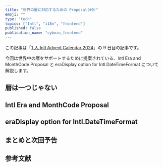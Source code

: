 ```yaml
---
title: "世界の暦に対応するための Proposal(#9)"
emoji: ""
type: "tech"
topics: ["Intl", "i18n", "frontend"]
published: false
publication_name: "cybozu_frontend"
---
```


この記事は「[1 人 Intl Advent Calendar 2024](https://adventar.org/calendars/10555)」の 9 日目の記事です。

今回は世界中の暦をサポートするために提案されている、Intl Era and MonthCode Proposal と eraDisplay option for Intl.DateTimeFormat について解説します。

## 暦は一つじゃない

## Intl Era and MonthCode Proposal

## eraDisplay option for Intl.DateTimeFormat

## まとめと次回予告

## 参考文献
